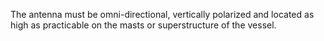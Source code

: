 The antenna must be omni-directional, vertically polarized and located as high as practicable on the masts or superstructure of the vessel.

